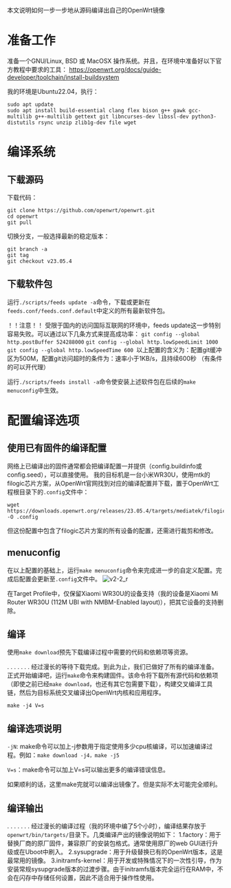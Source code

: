 本文说明如何一步一步地从源码编译出自己的OpenWrt镜像

# 准备工作
准备一个GNU/Linux, BSD 或 MacOSX 操作系统。并且，在环境中准备好以下官方教程中要求的工具：
https://openwrt.org/docs/guide-developer/toolchain/install-buildsystem

我的环境是Ubuntu22.04，执行：
```linux
sudo apt update 
sudo apt install build-essential clang flex bison g++ gawk gcc-multilib g++-multilib gettext git libncurses-dev libssl-dev python3-distutils rsync unzip zlib1g-dev file wget
```

# 编译系统
## 下载源码
下载代码：
```linux
git clone https://github.com/openwrt/openwrt.git
cd openwrt
git pull
```
切换分支，一般选择最新的稳定版本：
```linux
git branch -a
git tag
git checkout v23.05.4
```
## 下载软件包
运行`./scripts/feeds update -a`命令，下载或更新在`feeds.conf/feeds.conf.default`中定义的所有最新软件包。

！！注意！！
受限于国内的访问国际互联网的环境中，feeds update这一步特别容易失败。可以通过以下几条方式来提高成功率：
`git config --global http.postBuffer 524288000` `git config --global http.lowSpeedLimit 1000` `git config --global http.lowSpeedTime 600 `以上配置的含义为：配置git缓冲区为500M，配置git访问超时的条件为：速率小于1KB/s，且持续600秒
（有条件的可以开代理）

运行`./scripts/feeds install -a`命令使安装上述软件包在后续的`make menuconfig`中生效。

# 配置编译选项
## 使用已有固件的编译配置
网络上已编译出的固件通常都会把编译配置一并提供（config.buildinfo或config.seed），可以直接使用。
我的目标机是一台小米WR30U，使用mtk的filogic芯片方案，从OpenWrt官网找到对应的编译配置并下载，置于OpenWrt工程根目录下的`.config`文件中：
```linux
wget https://downloads.openwrt.org/releases/23.05.4/targets/mediatek/filogic/config.buildinfo -O .config
```
但这份配置中包含了filogic芯片方案的所有设备的配置，还需进行裁剪和修改。

## menuconfig
在以上配置的基础上，运行`make menuconfig`命令来完成进一步的自定义配置。完成后配置会更新至`.config`文件中。
![v2-2_r](https://pic1.zhimg.com/v2-2be9869a274b1a4728fce7dbe1ca1770_r.jpg)

在Target Profile中，仅保留Xiaomi WR30U的设备支持（我的设备是Xiaomi Mi Router WR30U (112M UBI with NMBM-Enabled layout)），把其它设备的支持删除。

## 编译
使用`make download`预先下载编译过程中需要的代码和依赖项等资源。

. . . . . . . 经过漫长的等待下载完成。到此为止，我们已做好了所有的编译准备。
正式开始编译吧，运行`make`命令来构建固件。该命令将下载所有源代码和依赖项（即使之前已经`make download`，也还有其它包需要下载），构建交叉编译工具链，然后为目标系统交叉编译出OpenWrt内核和应用程序。
```linux
make -j4 V=s
```
## 编译选项说明
`-jN`: make命令可以加上-j参数用于指定使用多少cpu核编译，可以加速编译过程。例如：`make download -j4，make -j5`

`V=s`：make命令可以加上V=s可以输出更多的编译错误信息。

如果顺利的话，这里make完就可以编译出镜像了。但是实际不太可能完全顺利。

## 编译输出
. . . . . . . 经过漫长的编译过程（我的环境中编了5个小时），编译结果存放于`openwrt/bin/targets/`目录下。几类编译产出的镜像说明如下：
1.factory：用于替换厂商的原厂固件，兼容原厂的安装包格式。通常使用原厂的web GUI进行升级或在Uboot中刷入。
2.sysupgrade：用于升级替换已有的OpenWrt版本，这是最常用的镜像。
3.initramfs-kernel：用于开发或特殊情况下的一次性引导，作为安装常规sysupgrade版本的过渡步骤。由于initramfs版本完全运行在RAM中，不会在闪存中存储任何设置，因此不适合用于操作性使用。
